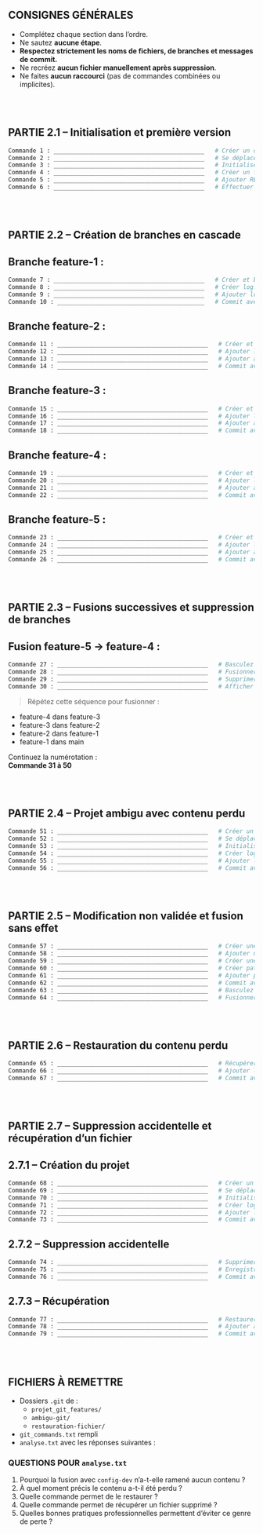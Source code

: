 ## CONSIGNES GÉNÉRALES

- Complétez chaque section dans l’ordre.  
- Ne sautez **aucune étape**.  
- **Respectez strictement les noms de fichiers, de branches et messages de commit.**  
- Ne recréez **aucun fichier manuellement après suppression**.  
- Ne faites **aucun raccourci** (pas de commandes combinées ou implicites).

<br/>
<br/>

## PARTIE 2.1 – Initialisation et première version

```bash
Commande 1 : ___________________________________________   # Créer un dossier nommé projet_git_features
Commande 2 : ___________________________________________   # Se déplacer dans le dossier
Commande 3 : ___________________________________________   # Initialiser un dépôt Git
Commande 4 : ___________________________________________   # Créer un fichier README.md avec le texte "Projet Git Features"
Commande 5 : ___________________________________________   # Ajouter README.md à la zone d’indexation
Commande 6 : ___________________________________________   # Effectuer un commit avec le message : Initialisation avec README.md
```

<br/>
<br/>

## PARTIE 2.2 – Création de branches en cascade

## Branche feature-1 :

```bash
Commande 7 : ___________________________________________   # Créer et basculer sur la branche feature-1
Commande 8 : ___________________________________________   # Créer log.txt avec la ligne "version 1"
Commande 9 : ___________________________________________   # Ajouter log.txt à l’index
Commande 10 : __________________________________________   # Commit avec le message : Ajout de la version 1 dans log.txt
```

## Branche feature-2 :

```bash
Commande 11 : ___________________________________________   # Créer et basculer sur la branche feature-2 depuis feature-1
Commande 12 : ___________________________________________   # Ajouter la ligne "version 2" à log.txt
Commande 13 : ___________________________________________   # Ajouter à l’index
Commande 14 : ___________________________________________   # Commit avec le message : Ajout de la version 2 dans log.txt
```

## Branche feature-3 :

```bash
Commande 15 : ___________________________________________   # Créer et basculer sur la branche feature-3 depuis feature-2
Commande 16 : ___________________________________________   # Ajouter la ligne "version 3" à log.txt
Commande 17 : ___________________________________________   # Ajouter à l’index
Commande 18 : ___________________________________________   # Commit avec le message : Ajout de la version 3 dans log.txt
```

## Branche feature-4 :

```bash
Commande 19 : ___________________________________________   # Créer et basculer sur la branche feature-4 depuis feature-3
Commande 20 : ___________________________________________   # Ajouter la ligne "version 4" à log.txt
Commande 21 : ___________________________________________   # Ajouter à l’index
Commande 22 : ___________________________________________   # Commit avec le message : Ajout de la version 4 dans log.txt
```

## Branche feature-5 :

```bash
Commande 23 : ___________________________________________   # Créer et basculer sur la branche feature-5 depuis feature-4
Commande 24 : ___________________________________________   # Ajouter la ligne "version 5" à log.txt
Commande 25 : ___________________________________________   # Ajouter à l’index
Commande 26 : ___________________________________________   # Commit avec le message : Ajout de la version 5 dans log.txt
```

<br/>
<br/>

## PARTIE 2.3 – Fusions successives et suppression de branches

## Fusion feature-5 → feature-4 :

```bash
Commande 27 : ___________________________________________   # Basculez sur la branche feature-4
Commande 28 : ___________________________________________   # Fusionner la branche feature-5 dans feature-4
Commande 29 : ___________________________________________   # Supprimer localement la branche feature-5
Commande 30 : ___________________________________________   # Afficher l’historique simplifié (graphique)
```

> Répétez cette séquence pour fusionner :
- feature-4 dans feature-3
- feature-3 dans feature-2
- feature-2 dans feature-1
- feature-1 dans main

Continuez la numérotation :  
**Commande 31 à 50**

<br/>
<br/>

## PARTIE 2.4 – Projet ambigu avec contenu perdu

```bash
Commande 51 : ___________________________________________   # Créer un dossier ambigu-git
Commande 52 : ___________________________________________   # Se déplacer dans le dossier
Commande 53 : ___________________________________________   # Initialiser un dépôt Git
Commande 54 : ___________________________________________   # Créer log.txt avec le contenu : Base du projet
Commande 55 : ___________________________________________   # Ajouter log.txt à l’index
Commande 56 : ___________________________________________   # Commit avec le message : Initialisation du projet avec log.txt
```

<br/>
<br/>

## PARTIE 2.5 – Modification non validée et fusion sans effet

```bash
Commande 57 : ___________________________________________   # Créer une branche config-dev
Commande 58 : ___________________________________________   # Ajouter une ligne non commitée : Contenu temporaire mais critique
Commande 59 : ___________________________________________   # Créer une branche patch-x depuis config-dev
Commande 60 : ___________________________________________   # Créer patch.txt avec une ligne de votre choix
Commande 61 : ___________________________________________   # Ajouter patch.txt à l’index
Commande 62 : ___________________________________________   # Commit avec le message : Ajout du patch X
Commande 63 : ___________________________________________   # Basculez dans la branche main
Commande 64 : ___________________________________________   # Fusionner config-dev dans main
```

<br/>
<br/>

## PARTIE 2.6 – Restauration du contenu perdu

```bash
Commande 65 : ___________________________________________   # Récupérer le contenu non commité de log.txt
Commande 66 : ___________________________________________   # Ajouter log.txt à l’index
Commande 67 : ___________________________________________   # Commit avec le message : Restauration du contenu perdu de log.txt depuis config-dev
```

<br/>
<br/>

## PARTIE 2.7 – Suppression accidentelle et récupération d’un fichier

## 2.7.1 – Création du projet

```bash
Commande 68 : ___________________________________________   # Créer un dossier restauration-fichier
Commande 69 : ___________________________________________   # Se déplacer dans ce dossier
Commande 70 : ___________________________________________   # Initialiser un dépôt Git
Commande 71 : ___________________________________________   # Créer log.txt avec les 5 lignes version 1 à version 5
Commande 72 : ___________________________________________   # Ajouter log.txt à l’index
Commande 73 : ___________________________________________   # Commit avec le message : Ajout initial de log.txt avec cinq versions
```

## 2.7.2 – Suppression accidentelle

```bash
Commande 74 : ___________________________________________   # Supprimer physiquement log.txt
Commande 75 : ___________________________________________   # Enregistrer la suppression avec git rm
Commande 76 : ___________________________________________   # Commit avec le message : Suppression accidentelle de log.txt
```

## 2.7.3 – Récupération

```bash
Commande 77 : ___________________________________________   # Restaurer le fichier supprimé avec Git
Commande 78 : ___________________________________________   # Ajouter à l’index
Commande 79 : ___________________________________________   # Commit avec le message : Restauration complète de log.txt après suppression
```

<br/>
<br/>

## FICHIERS À REMETTRE

- Dossiers `.git` de :
  - `projet_git_features/`  
  - `ambigu-git/`  
  - `restauration-fichier/`  
- `git_commands.txt` rempli  
- `analyse.txt` avec les réponses suivantes :

### QUESTIONS POUR `analyse.txt`

1. Pourquoi la fusion avec `config-dev` n’a-t-elle ramené aucun contenu ?  
2. À quel moment précis le contenu a-t-il été perdu ?  
3. Quelle commande permet de le restaurer ?  
4. Quelle commande permet de récupérer un fichier supprimé ?  
5. Quelles bonnes pratiques professionnelles permettent d’éviter ce genre de perte ?
